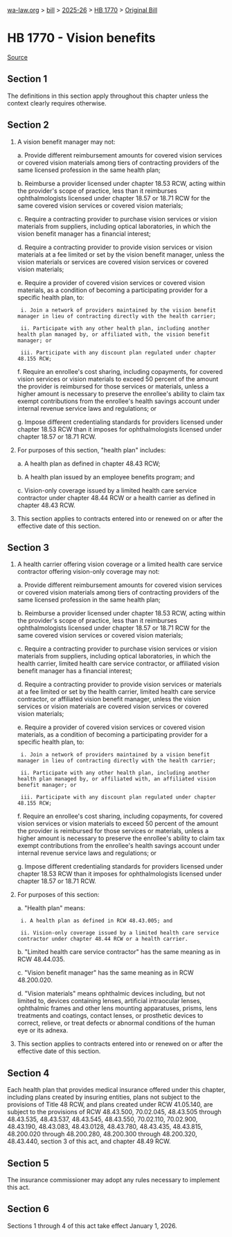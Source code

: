 [wa-law.org](/) > [bill](/bill/) > [2025-26](/bill/2025-26/) > [HB 1770](/bill/2025-26/hb/1770/) > [Original Bill](/bill/2025-26/hb/1770/1/)

# HB 1770 - Vision benefits

[Source](http://lawfilesext.leg.wa.gov/biennium/2025-26/Pdf/Bills/House%20Bills/1770.pdf)

## Section 1
The definitions in this section apply throughout this chapter unless the context clearly requires otherwise.

## Section 2
1. A vision benefit manager may not:

    a. Provide different reimbursement amounts for covered vision services or covered vision materials among tiers of contracting providers of the same licensed profession in the same health plan;

    b. Reimburse a provider licensed under chapter 18.53 RCW, acting within the provider's scope of practice, less than it reimburses ophthalmologists licensed under chapter 18.57 or 18.71 RCW for the same covered vision services or covered vision materials;

    c. Require a contracting provider to purchase vision services or vision materials from suppliers, including optical laboratories, in which the vision benefit manager has a financial interest;

    d. Require a contracting provider to provide vision services or vision materials at a fee limited or set by the vision benefit manager, unless the vision materials or services are covered vision services or covered vision materials;

    e. Require a provider of covered vision services or covered vision materials, as a condition of becoming a participating provider for a specific health plan, to:

        i. Join a network of providers maintained by the vision benefit manager in lieu of contracting directly with the health carrier;

        ii. Participate with any other health plan, including another health plan managed by, or affiliated with, the vision benefit manager; or

        iii. Participate with any discount plan regulated under chapter 48.155 RCW;

    f. Require an enrollee's cost sharing, including copayments, for covered vision services or vision materials to exceed 50 percent of the amount the provider is reimbursed for those services or materials, unless a higher amount is necessary to preserve the enrollee's ability to claim tax exempt contributions from the enrollee's health savings account under internal revenue service laws and regulations; or

    g. Impose different credentialing standards for providers licensed under chapter 18.53 RCW than it imposes for ophthalmologists licensed under chapter 18.57 or 18.71 RCW.

2. For purposes of this section, "health plan" includes:

    a. A health plan as defined in chapter 48.43 RCW;

    b. A health plan issued by an employee benefits program; and

    c. Vision-only coverage issued by a limited health care service contractor under chapter 48.44 RCW or a health carrier as defined in chapter 48.43 RCW.

3. This section applies to contracts entered into or renewed on or after the effective date of this section.

## Section 3
1. A health carrier offering vision coverage or a limited health care service contractor offering vision-only coverage may not:

    a. Provide different reimbursement amounts for covered vision services or covered vision materials among tiers of contracting providers of the same licensed profession in the same health plan;

    b. Reimburse a provider licensed under chapter 18.53 RCW, acting within the provider's scope of practice, less than it reimburses ophthalmologists licensed under chapter 18.57 or 18.71 RCW for the same covered vision services or covered vision materials;

    c. Require a contracting provider to purchase vision services or vision materials from suppliers, including optical laboratories, in which the health carrier, limited health care service contractor, or affiliated vision benefit manager has a financial interest;

    d. Require a contracting provider to provide vision services or materials at a fee limited or set by the health carrier, limited health care service contractor, or affiliated vision benefit manager, unless the vision services or vision materials are covered vision services or covered vision materials;

    e. Require a provider of covered vision services or covered vision materials, as a condition of becoming a participating provider for a specific health plan, to:

        i. Join a network of providers maintained by a vision benefit manager in lieu of contracting directly with the health carrier;

        ii. Participate with any other health plan, including another health plan managed by, or affiliated with, an affiliated vision benefit manager; or

        iii. Participate with any discount plan regulated under chapter 48.155 RCW;

    f. Require an enrollee's cost sharing, including copayments, for covered vision services or vision materials to exceed 50 percent of the amount the provider is reimbursed for those services or materials, unless a higher amount is necessary to preserve the enrollee's ability to claim tax exempt contributions from the enrollee's health savings account under internal revenue service laws and regulations; or

    g. Impose different credentialing standards for providers licensed under chapter 18.53 RCW than it imposes for ophthalmologists licensed under chapter 18.57 or 18.71 RCW.

2. For purposes of this section:

    a. "Health plan" means:

        i. A health plan as defined in RCW 48.43.005; and

        ii. Vision-only coverage issued by a limited health care service contractor under chapter 48.44 RCW or a health carrier.

    b. "Limited health care service contractor" has the same meaning as in RCW 48.44.035.

    c. "Vision benefit manager" has the same meaning as in RCW 48.200.020.

    d. "Vision materials" means ophthalmic devices including, but not limited to, devices containing lenses, artificial intraocular lenses, ophthalmic frames and other lens mounting apparatuses, prisms, lens treatments and coatings, contact lenses, or prosthetic devices to correct, relieve, or treat defects or abnormal conditions of the human eye or its adnexa.

3. This section applies to contracts entered into or renewed on or after the effective date of this section.

## Section 4
Each health plan that provides medical insurance offered under this chapter, including plans created by insuring entities, plans not subject to the provisions of Title 48 RCW, and plans created under RCW 41.05.140, are subject to the provisions of RCW 48.43.500, 70.02.045, 48.43.505 through 48.43.535, 48.43.537, 48.43.545, 48.43.550, 70.02.110, 70.02.900, 48.43.190, 48.43.083, 48.43.0128, 48.43.780, 48.43.435, 48.43.815, 48.200.020 through 48.200.280, 48.200.300 through 48.200.320, 48.43.440, section 3 of this act, and chapter 48.49 RCW.

## Section 5
The insurance commissioner may adopt any rules necessary to implement this act.

## Section 6
Sections 1 through 4 of this act take effect January 1, 2026.

